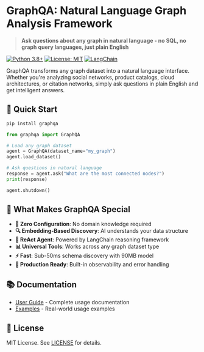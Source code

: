 # GraphQA: Natural Language Graph Analysis Framework

> **Ask questions about any graph in natural language - no SQL, no graph query languages, just plain English**

[![Python 3.8+](https://img.shields.io/badge/python-3.8+-blue.svg)](https://www.python.org/downloads/)
[![License: MIT](https://img.shields.io/badge/License-MIT-yellow.svg)](https://opensource.org/licenses/MIT)
[![LangChain](https://img.shields.io/badge/LangChain-Powered-green.svg)](https://langchain.com/)

GraphQA transforms any graph dataset into a natural language interface. Whether you're analyzing social networks, product catalogs, cloud architectures, or citation networks, simply ask questions in plain English and get intelligent answers.

## 🚀 Quick Start

```bash
pip install graphqa
```

```python
from graphqa import GraphQA

# Load any graph dataset
agent = GraphQA(dataset_name="my_graph")
agent.load_dataset()

# Ask questions in natural language  
response = agent.ask("What are the most connected nodes?")
print(response)

agent.shutdown()
```

## 🎯 What Makes GraphQA Special

- **🧠 Zero Configuration**: No domain knowledge required
- **🔍 Embedding-Based Discovery**: AI understands your data structure  
- **🤖 ReAct Agent**: Powered by LangChain reasoning framework
- **📊 Universal Tools**: Works across any graph dataset type
- **⚡ Fast**: Sub-50ms schema discovery with 90MB model
- **🔧 Production Ready**: Built-in observability and error handling

## 📚 Documentation

- [User Guide](docs/user-guide.md) - Complete usage documentation
- [Examples](examples/) - Real-world usage examples

## 📄 License

MIT License. See [LICENSE](LICENSE) for details.
